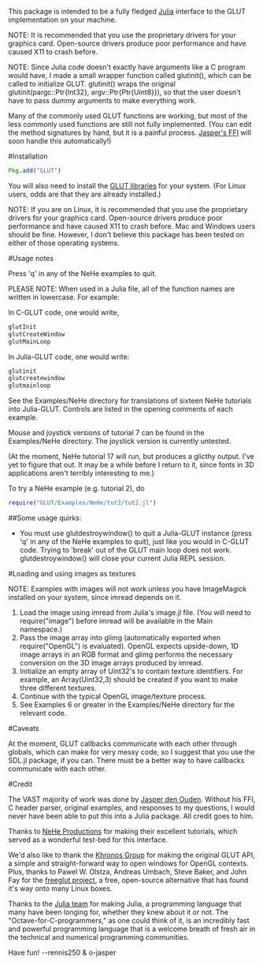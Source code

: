 This package is intended to be a fully fledged
[Julia](http://www.julialang.org) interface to the GLUT implementation on your
machine.

NOTE: It is recommended that you use the proprietary drivers for your graphics
card.  Open-source drivers produce poor performance and have caused X11 to
crash before.

NOTE: Since Julia code doesn't exactly have arguments like a C program would
have, I made a small wrapper function called glutinit(), which can be called to
initialize GLUT.  glutinit() wraps the original glutinit(pargc::Ptr{Int32},
argv::Ptr{Ptr{Uint8}}), so that the user doesn't have to pass dummy arguments
to make everything work.

Many of the commonly used GLUT functions are working, but most of the less
commonly used functions are still not fully implemented. (You can edit the
method signatures by hand, but it is a painful process.  [Jasper's
FFI](https://github.com/o-jasper/julia-ffi.git) will soon handle this
automatically!)

#Installation

```julia
Pkg.add("GLUT")
```

You will also need to install the [GLUT
libraries](http://freeglut.sourceforge.net) for your system. (For Linux users,
odds are that they are already installed.)

NOTE: If you are on Linux, it is recommended that you use the proprietary
drivers for your graphics card.  Open-source drivers produce poor performance
and have caused X11 to crash before.  Mac and Windows users should be fine.
However, I don't believe this package has been tested on either of those
operating systems.

#Usage notes

Press 'q' in any of the NeHe examples to quit.

PLEASE NOTE: When used in a Julia file, all of the function names are written in
lowercase. For example:

In C-GLUT code, one would write,

```c
glutInit
glutCreateWindow
glutMainLoop
```

In Julia-GLUT code, one would write:

```julia
glutinit
glutcreatewindow
glutmainloop
```

See the Examples/NeHe directory for translations of sixteen NeHe tutorials into
Julia-GLUT. Controls are listed in the opening comments of each example.

Mouse and joystick versions of tutorial 7 can be found in the Examples/NeHe
directory.  The joystick version is currently untested.

(At the moment, NeHe tutorial 17 will run, but produces a glicthy output.  I've
yet to figure that out.  It may be a while before I return to it, since fonts
in 3D applications aren't terribly interesting to me.)

To try a NeHe example (e.g. tutorial 2), do

```julia
require("GLUT/Examples/NeHe/tut2/tut2.jl")
```

##Some usage quirks:

- You must use glutdestroywindow() to quit a Julia-GLUT instance (press 'q' in
any of the NeHe examples to quit), just like you would in C-GLUT code.  Trying
to 'break' out of the GLUT main loop does not work.  glutdestroywindow() will
close your current Julia REPL session.

#Loading and using images as textures

NOTE: Examples with images will not work unless you have ImageMagick installed on
your system, since imread depends on it.

1. Load the image using imread from Julia's image.jl file. (You will need to
	 require("image") before imread will be available in the Main namespace.)
2. Pass the image array into glimg (automatically exported when
	 require("OpenGL") is evaluated). OpenGL expects upside-down, 1D image arrays
	 in an RGB format and glimg performs the necessary conversion on the 3D image
	 arrays produced by imread.
3. Initialize an empty array of Uint32's to contain texture identifiers.  For
	 example, an Array(Uint32,3) should be created if you want to make three
	 different textures.
4. Continue with the typical OpenGL image/texture process.
5. See Examples 6 or greater in the Examples/NeHe directory for the relevant
	 code.

#Caveats

At the moment, GLUT callbacks communicate with each other through globals,
which can make for very messy code, so I suggest that you use the SDL.jl
package, if you can. There must be a better way to have callbacks communicate
with each other.

#Credit

The VAST majority of work was done by [Jasper den
Ouden](https://github.com/o-jasper).  Without his FFI, C header parser,
original examples, and responses to my questions, I would never have been able
to put this into a Julia package.  All credit goes to him.

Thanks to [NeHe Productions](http://nehe.gamedev.net) for making their
excellent tutorials, which served as a wonderful test-bed for this interface. 

We'd also like to thank the [Khronos Group](http://www.opengl.org) for making
the original GLUT API, a simple and straight-forward way to open windows for
OpenGL contexts. Plus, thanks to Pawel W. Olstza, Andreas Umbach, Steve Baker,
and John Fay for the [freeglut project](http://freeglut.sourceforge.net), a
free, open-source alternative that has found it's way onto many Linux boxes.

Thanks to the [Julia team](http://julialang.org) for making Julia, a
programming language that many have been longing for, whether they knew about
it or not. The "Octave-for-C-programmers," as one could think of it, is an
incredibly fast and powerful programming language that is a welcome breath of
fresh air in the technical and numerical programming communities.

Have fun!
--rennis250 & o-jasper
